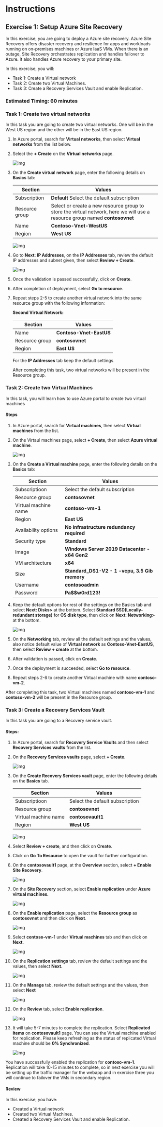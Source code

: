 # Instructions

## Exercise 1: Setup Azure Site Recovery 

In this exercise, you are going to deploy a Azure site recovery. Azure Site Recovery offers disaster recovery and resilience for apps and workloads running on on-premises machines or Azure IaaS VMs. When there is an outage, Site Recovery orchestrates replication and handles failover to Azure. It also handles Azure recovery to your primary site. 

In this exercise, you will:

+ Task 1: Create a Virtual network
+ Task 2: Create two Virtual Machines.
+ Task 3: Create a Recovery Services Vault and enable Replication.

### Estimated Timing: 60 minutes

### Task 1: Create two virtual networks

In this task you are going to create two virtual networks. One will be in the West US region and the other will be in the East US region.

1. In Azure portal, search for **Virtual networks**, then select **Virtual networks** from the list below.

2. Select the **+ Create** on the **Virtual networks** page.

    ![img](../media/vnt1.png)
  
3. On the **Create virtual network** page, enter the following details on **Basics** tab:

    | Section | Values |
    | ------- | ------ |
    | Subscription | **Default** Select the default subscription |
    | Resource group | Select or create a new resource group to store the virtual network, here we will use a resource group named **contosovnet** |
    | Name | **Contoso-Vnet-WestUS** |
    | Region | **West US** |
  
    ![img](../media/vnt2.png)
  
4. Go to **Next: IP Addresses**, on the **IP Addresses** tab, review the default IP addresses and subnet given, then select **Review + Create**.
  
    ![img](../media/L11E1T1S4.png)
  
5. Once the validation is passed successfully, click on **Create**.   
 
6. After completion of deployment, select **Go to resource**.

7. Repeat steps 2-5 to create another virtual network into the same resource group with the following information:

   **Second Virtual Network:**
  
    | Section | Values |
    | ------- | ------ |
    | Name | **Contoso-Vnet-EastUS** | 
    | Resource group | **contosovnet** |
    | Region | **East US** |
    
   For the **IP Addresses** tab keep the default settings.
   
   After completing this task, two virtual networks will be present in the Resource group.

### Task 2: Create two Virtual Machines

In this task, you will learn how to use Azure portal to create two virtual machines

#### Steps

1. In Azure portal, search for **Virtual machines**, then select **Virtual machines** from the list.

2. On the Virtaul machines page, select **+ Create**, then select **Azure virtual machine**.

    ![img](../media/vir1.png)
  
3. On the **Create a Virtual machine** page, enter the following details on the **Basics** tab:

    | Section | Values |
    | ------- | ------ |
    | Subscriptioon | Select the default subscription |
    | Resource group | **contosovnet** |
    | Virtual machine name  | **contoso-vm-1** |
    | Region | **East US** |
    | Availability options | **No infrastructure redundancy required** |
    | Security type | **Standard** |
    | Image | **Windows Server 2019 Datacenter - x64 Gen2** |
    | VM architecture | **x64** |
    | Size | **Standard_DS1-V2 - 1 -vcpu, 3.5 Gib memory** |
    | Username | **contosoadmin** |
    | Password | **Pa$$w0rd123!** | 

 4. Keep the default options for rest of the settings on the Basics tab and select **Next: Disks>** at the bottom. Select **Standard SSD(Locally-redundant storage)** for **OS disk type**, then click on **Next: Networking>** at the bottom.

    ![img](../media/vir3.png)
    
5. On the **Networking** tab, review all the default settings and the values, also notice default value of **Virtual network** as **Contoso-Vnet-EastUS**, then select **Review + create** at the bottom.

6. After validation is passed, click on **Create**.

7. Once the deployment is succeeded, select **Go to resource**.

8. Repeat steps 2-6 to create another Virtual machine with name **contoso-vm-2**.
   
After completing this task, two Virtual machines named **contoso-vm-1** and **contoso-vm-2** will be present in the Resource group.

### Task 3: Create a Recovery Services Vault

In this task you are going to a Recovery service vault.

#### Steps:

1. In Azure portal, search for **Recovery Service Vaults** and then select **Recovery Services vaults** from the list.

2. On the **Recovery Services vaults** page, select **+ Create**.

    ![img](../media/reco1.png)

3. On the **Create Recovery Services vault** page, enter the following details on the **Basics** tab.
    
    | Section | Values |
    | ------- | ------ |
    | Subscriptioon | Select the default subscription |
    | Resource group | **contosovnet** |
    | Virtual machine name  | **contosovault1** |
    | Region | **West US** |
    
    
    ![img](../media/reco2.png)  
    
4. Select **Review + create**, and then click on **Create**. 
    
5.  Click on **Go To Resource** to open the vault for further configuration.

6.  On the **contosovault1** page, at the **Overview** section, select **+ Enable Site Recovery**.

    ![img](../media/reco3.png)  
    
7. On the **Site Recovery** section, select **Enable replication** under **Azure virtual machines**.

    ![img](../media/reco4.png)    
    
8. On the **Enable replication** page, select the **Resource group** as **contosovnet** and then click on **Next**.

    ![img](../media/reco5.png)    

9. Select **contoso-vm-1** under **Virtual machines** tab and then click on **Next**.

    ![img](../media/reco6.png)  

10. On the **Replication settings** tab, review the default settings and the values, then select **Next**. 

    ![img](../media/reco7.png) 

11. On the **Manage** tab, review the default settings and the values, then select **Next**

    ![img](../media/reco8.png) 

12. On the **Review** tab, select **Enable replication**.

    ![img](../media/reco9.png)

13. It will take 5-7 minutes to complete the replication. Select **Replicated items** on **contosovault1** page. You can see the Virtual machine enabled for replication. Please keep refreshing as the status of replicated Virtual machine should be **0% Synchronized**.

    ![img](../media/reco11.png)

You have successfully enabled the replication for **contoso-vm-1**. Replication will take 10-15 minutes to complete, so in next exercise you will be setting up the traffic manager for the webapp and in exercise three you will continue to failover the VMs in secondary region.

#### Review

In this exercise, you have:

- Created a Virtual network
- Created two Virtual Machines.
- Created a Recovery Services Vault and enable Replication.
